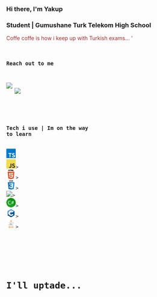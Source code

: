 ### Hi there, I'm Yakup

### Student | Gumushane Turk Telekom High School
<font color="brown">Coffe coffe is how i keep up with Turkish exams... '<code /> </font>

### Reach out to me

[<img align="left" width="22" src="https://unpkg.com/simple-icons@v4/icons/gmail.svg" />][gmail]
[<img align="left" width="22" src="https://unpkg.com/simple-icons@v4/icons/instagram.svg" />][instagram]

<br />

### Tech i use | Im on the way to learn

<img src="https://raw.githubusercontent.com/github/explore/80688e429a7d4ef2fca1e82350fe8e3517d3494d/topics/typescript/typescript.png" width="25">
<img src="https://raw.githubusercontent.com/github/explore/80688e429a7d4ef2fca1e82350fe8e3517d3494d/topics/javascript/javascript.png"width="25">>
<img src="https://raw.githubusercontent.com/github/explore/80688e429a7d4ef2fca1e82350fe8e3517d3494d/topics/html/html.png" width="25">>
<img src="https://raw.githubusercontent.com/github/explore/80688e429a7d4ef2fca1e82350fe8e3517d3494d/topics/css/css.png" width="25">>
<img src="https://raw.githubusercontent.com/github/explore/80688e429a7d4ef2fca1e82350fe8e3517d3494d/topics/pyhton/pyhton.png" width="25">>
<img src="https://raw.githubusercontent.com/github/explore/80688e429a7d4ef2fca1e82350fe8e3517d3494d/topics/csharp/csharp.png" width="25">>
<img src="https://raw.githubusercontent.com/github/explore/f3e22f0dca2be955676bc70d6214b95b13354ee8/topics/c/c.png" width="25">>
<img src="https://raw.githubusercontent.com/github/explore/5b3600551e122a3277c2c5368af2ad5725ffa9a1/topics/java/java.png" width="25">>

[instagram]: https://www.instagram.com/yaperion/
[gmail]: mailto:myakuptemell@gmail.com

<br />
<br />

# I'll uptade...
